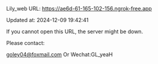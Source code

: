 Lily_web URL: https://ae6d-61-165-102-156.ngrok-free.app

Updated at: 2024-12-09 19:42:41

If you cannot open this URL, the server might be down.

Please contact: 

goley04@foxmail.com Or Wechat:GL_yeaH